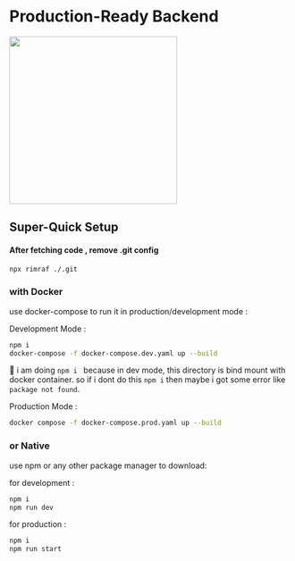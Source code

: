 # Production-Ready Backend

<img src="https://www.amritaclasses.com/assets/reviews/developers/developer1.jpg" width="300"/>

## Super-Quick Setup

#### After fetching code , remove .git config

```bash
npx rimraf ./.git
```

### with Docker

use docker-compose to run it in production/development mode :

Development Mode :

```bash
npm i
docker-compose -f docker-compose.dev.yaml up --build
```

📝 i am doing `npm i ` because in dev mode, this directory is bind mount with docker container. so if i dont do this `npm i`
then maybe i got some error like `package not found`.

Production Mode :

```bash
docker compose -f docker-compose.prod.yaml up --build
```

### or Native

use npm or any other package manager to download:

for development :

```bash
npm i
npm run dev
```

for production :

```bash
npm i
npm run start
```
